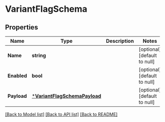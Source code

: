 # VariantFlagSchema

## Properties
Name | Type | Description | Notes
------------ | ------------- | ------------- | -------------
**Name** | **string** |  | [optional] [default to null]
**Enabled** | **bool** |  | [optional] [default to null]
**Payload** | [***VariantFlagSchemaPayload**](variantFlagSchema_payload.md) |  | [optional] [default to null]

[[Back to Model list]](../README.md#documentation-for-models) [[Back to API list]](../README.md#documentation-for-api-endpoints) [[Back to README]](../README.md)

